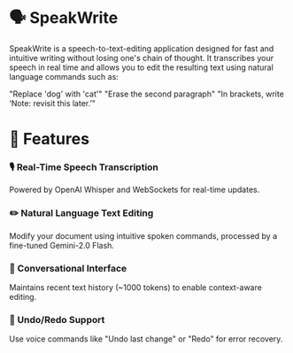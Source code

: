 # 🗣️ SpeakWrite
SpeakWrite is a speech-to-text-editing application designed for fast and intuitive writing without losing one's chain of thought. It transcribes your speech in real time and allows you to edit the resulting text using natural language commands such as:

"Replace 'dog' with 'cat'"
"Erase the second paragraph"
"In brackets, write ‘Note: revisit this later.’"

# 🚀 Features
### 🎙️ Real-Time Speech Transcription
Powered by OpenAI Whisper and WebSockets for real-time updates.

### ✏️ Natural Language Text Editing
Modify your document using intuitive spoken commands, processed by a fine-tuned Gemini-2.0 Flash.

### 🧠 Conversational Interface
Maintains recent text history (~1000 tokens) to enable context-aware editing.

### 🔄 Undo/Redo Support
Use voice commands like "Undo last change" or "Redo" for error recovery.